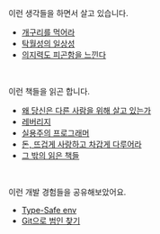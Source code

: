 이런 생각들을 하면서 살고 있습니다.

- [개구리를 먹어라](https://metacode22.xyz/logs/eat-that-frog)
- [탁월성의 일상성](https://metacode22.xyz/logs/the-mundanity-of-excellence)
- [의지력도 피곤함을 느낀다](https://metacode22.xyz/logs/even-willpower-gets-tired)

<br />

이런 책들을 읽곤 합니다.

- [왜 당신은 다른 사람을 위해 살고 있는가](https://metacode22.xyz/books/why-do-you-sacrifice-your-life-for-others)
- [레버리지](https://metacode22.xyz/books/leverage)
- [실용주의 프로그래머](https://metacode22.xyz/books/the-pragmatic-programmer)
- [돈, 뜨겁게 사랑하고 차갑게 다루어라](https://metacode22.xyz/books/money-hot-love-and-cold-treat)
- [그 밖의 읽은 책들](https://metacode22.xyz/books)

<br />

이런 개발 경험들을 공유해보았어요.

- [Type-Safe env](https://metacode22.xyz/posts/type-safe-env)
- [Git으로 범인 찾기](https://metacode22.xyz/posts/find-the-culprit-with-git-bisect)
